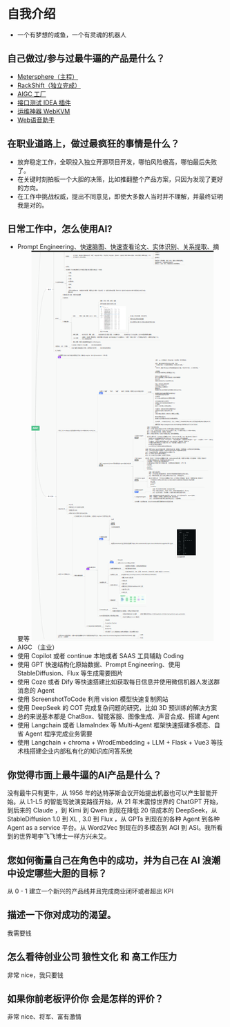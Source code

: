 # 自我介绍
* 一个有梦想的咸鱼，一个有灵魂的机器人

## 自己做过/参与过最牛逼的产品是什么？
    
* [Metersphere（主程）](https://github.com/metersphere/metersphere) 
* [RackShift（独立完成）](https://github.com/fit2cloud/rackshift)
* [AIGC 工厂](http://47.121.183.184:8081/aigc_html#/)
* [接口测试 IDEA 插件](https://github.com/metersphere/metersphere-idea-plugin)
* [运维神器 WebKVM](https://github.com/rackshift/webkvm)
* [Web语音助手](https://voice.julianschoen.co/)

## 在职业道路上，做过最疯狂的事情是什么？
* 放弃稳定工作，全职投入独立开源项目开发，哪怕风险极高，哪怕最后失败了。
* 在关键时刻拍板一个大胆的决策，比如推翻整个产品方案，只因为发现了更好的方向。
* 在工作中挑战权威，提出不同意见，即使大多数人当时并不理解，并最终证明我是对的。

## 日常工作中，怎么使用AI?
* Prompt Engineering、快速脑图、快速查看论文、实体识别、关系提取、摘要等
  ![img.png](img.png)
* AIGC （主业）
* 使用 Copilot 或者 continue 本地或者 SAAS 工具辅助 Coding
* 使用 GPT 快速结构化原始数据、Prompt Engineering、使用 StableDiffusion、Flux 等生成需要图片
* 使用 Coze 或者 Dify 等快速搭建比如获取每日信息并使用微信机器人发送群消息的 Agent
* 使用 ScreenshotToCode 利用 vision 模型快速复制网站
* 使用 DeepSeek 的 COT 完成复杂问题的研究，比如 3D 预训练的解决方案
* 总的来说基本都是 ChatBox、智能客服、图像生成、声音合成、搭建 Agent
* 使用 Langchain 或者 LlamaIndex 等 Multi-Agent 框架快速搭建多模态、自省 Agent 程序完成业务需要
* 使用 Langchain + chroma + WrodEmbedding + LLM + Flask + Vue3 等技术栈搭建企业内部私有化的知识库问答系统 

## 你觉得市面上最牛逼的AI产品是什么？
没有最牛只有更牛，从 1956 年的达特茅斯会议开始提出机器也可以产生智能开始。从 L1-L5 的智能驾驶演变路径开始，从 21 年末震惊世界的 ChatGPT 开始，
到后来的 Claude ，到 Kimi 到 Qwen 到现在降低 20 倍成本的 DeepSeek，从 StableDiffusion 1.0 到 XL , 3.0 到 Flux ，从 GPTs 到现在的各种 Agent 到各种 Agent as a service 平台。从 Word2Vec 到现在的多模态到 AGI 到 ASI。我所看到的世界喝李飞飞博士一样方兴未艾。

## 您如何衡量自己在角色中的成功，并为自己在 AI 浪潮中设定哪些大胆的目标？
从 0 - 1 建立一个新兴的产品线并且完成商业闭环或者超出 KPI

## 描述一下你对成功的渴望。
我需要钱

## 怎么看待创业公司 狼性文化 和 高工作压力
非常 nice，我只要钱

## 如果你前老板评价你 会是怎样的评价？
非常 nice、将军、富有激情
